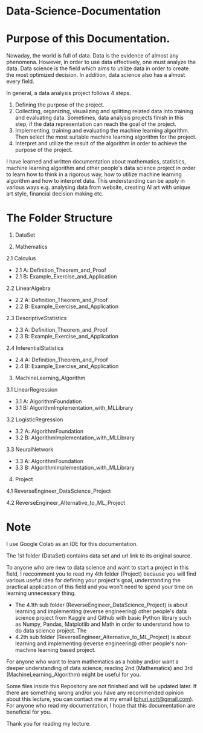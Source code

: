 # Data-Science-Documentation

# Purpose of this Documentation.

Nowaday, the world is full of data. Data is the evidence of almost any phenomena. However, in order to use data effectively, one must analyze the data. Data science is the field which aims to utilize data in order to create the most optimized decision. In addition, data science also has a almost every field.

In general, a data analysis project follows 4 steps.
1.	Defining the purpose of the project.
2.	Collecting, organizing, visualizing and splitting related data into training and evaluating data. Sometimes, data analysis projects finish in this step, if the data representation can reach the goal of the project.
3.	Implementing, training and evaluating the machine learning algorithm. Then select the most suitable machine learning algorithm for the project.
4.	Interpret and utilize the result of the algorithm in order to achieve the purpose of the project.

I have learned and written documentation about mathematics, statistics, machine learning algorithm and other people's data science project in order to learn how to think in a rigorous way, how to utilize machine learning algorithm and how to interpret data. This understanding can be apply in various ways e.g. analysing data from website, creating AI art with unique art style, financial decision making etc.

# The Folder Structure

1. DataSet

2. Mathematics

2.1 Calculus
* 2.1 A: Definition_Theorem_and_Proof
* 2.1 B: Example_Exercise_and_Application
  
2.2 LinearAlgebra
* 2.2 A: Definition_Theorem_and_Proof
* 2.2 B: Example_Exercise_and_Application
  
2.3 DescriptiveStatistics
* 2.3 A: Definition_Theorem_and_Proof
* 2.3 B: Example_Exercise_and_Application
  
2.4 InferentialStatistics
* 2.4 A: Definition_Theorem_and_Proof
* 2.4 B: Example_Exercise_and_Application

3. MachineLearning_Algorithm

3.1 LinearRegression
* 3.1 A: AlgorithmFoundation
* 3.1 B: AlgorithmImplementation_with_MLLibrary
  
3.2 LogisticRegression
* 3.2 A: AlgorithmFoundation
* 3.2 B: AlgorithmImplementation_with_MLLibrary
  
3.3 NeuralNetwork
* 3.3 A: AlgorithmFoundation
* 3.3 B: AlgorithmImplementation_with_MLLibrary

4. Project

4.1 ReverseEngineer_DataScience_Project

4.2 ReverseEngineer_Alternative_to_ML_Project

# Note

I use Google Colab as an IDE for this documentation.

The 1st folder (DataSet) contains data set and url link to its original source.

To anyone who are new to data science and want to start a project in this field, I reccomment you to read my 4th folder (Project) because you will find various useful idea for defining your project's goal, understanding the practical application of this field and you won't need to spend your time on learning unnecessary thing. 
* The 4.1th sub folder (ReverseEngineer_DataScience_Project) is about learning and implementing (reverse engineering) other people's data science project from Kaggle and Github with basic Python library such as Numpy, Pandas, Matplotlib and Math in order to understand how to do data science project. The 
* 4.2th sub folder (ReverseEngineer_Alternative_to_ML_Project) is about learning and implementing (reverse engineering) other people's non-machine learning based project.

For anyone who want to learn mathematics as a hobby and/or want a deeper understanding of data science, reading 2nd (Mathematics) and 3rd (MachineLearning_Algorithm) might be useful for you.

Some files inside this Repository are not finished and will be updated later. If there are something wrong and/or you have any recommended opinion about this lecture, you can contact me at my email (phuri.sott@gmail.com). For anyone who read my documentation, I hope that this documentation are beneficial for you.

Thank you for reading my lecture.
